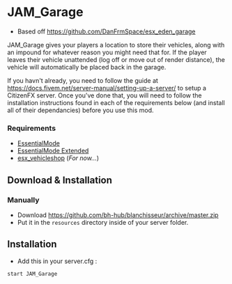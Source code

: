 # JAM_Garage 
* Based off https://github.com/DanFrmSpace/esx_eden_garage

JAM_Garage gives your players a location to store their vehicles, along with an impound for whatever reason you might need that for.
If the player leaves their vehicle unattended (log off or move out of render distance), the vehicle will automatically be placed back in the garage.

If you havn't already, you need to follow the guide at https://docs.fivem.net/server-manual/setting-up-a-server/ to setup a CitizenFX server. Once you've done that, you will need to follow the installation instructions found in each of the requirements below (and install all of their dependancies) before you use this mod.

### Requirements
* [EssentialMode](https://github.com/kanersps/essentialmode/releases)
* [EssentialMode Extended](https://github.com/ESX-Org/es_extended)
* [esx_vehicleshop](https://github.com/ESX-Org/esx_vehicleshop) (*For now...*)

## Download & Installation

### Manually
- Download https://github.com/bh-hub/blanchisseur/archive/master.zip
- Put it in the `resources` directory inside of your server folder.

## Installation
- Add this in your server.cfg :

```
start JAM_Garage
```
